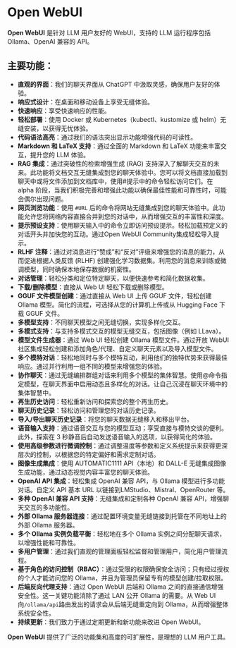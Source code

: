 # Open WebUI

**Open WebUI** 是针对 LLM 用户友好的 WebUI，支持的 LLM 运行程序包括 Ollama、OpenAI 兼容的 API。

## 主要功能：

- **直观的界面**：我们的聊天界面从 ChatGPT 中汲取灵感，确保用户友好的体验。
- **响应式设计**：在桌面和移动设备上享受无缝体验。
- **快速响应**：享受快速响应的性能。
- **轻松部署**：使用 Docker 或 Kubernetes（kubectl、kustomize 或 helm）无缝安装，以获得无忧体验。
- **代码语法高亮**：通过我们的语法突出显示功能增强代码的可读性。
- **Markdown 和 LaTeX 支持**：通过全面的 Markdown 和 LaTeX 功能来丰富交互，提升您的 LLM 体验。
- **RAG 集成**：通过突破性的检索增强生成 (RAG) 支持深入了解聊天交互的未来。此功能将文档交互无缝集成到您的聊天体验中。您可以将文档直接加载到聊天中或将文件添加到文档库中，使用#提示中的命令轻松访问它们。在 alpha 阶段，当我们积极完善和增强此功能以确保最佳性能和可靠性时，可能会偶尔出现问题。
- **网页浏览功能**：使用 `#URL` 后的命令将网站无缝集成到您的聊天体验中。此功能允许您将网络内容直接合并到您的对话中，从而增强交互的丰富性和深度。
- **提示预设支持**：使用聊天输入中的命令立即访问预设提示。轻松加载预定义的对话开头并加快您的互动。通过Open WebUI Community集成轻松导入提示。
- **RLHF 注释**：通过对消息进行“赞成”和“反对”评级来增强您的消息的能力，从而促进根据人类反馈 (RLHF) 创建强化学习数据集。利用您的消息来训练或微调模型，同时确保本地保存数据的机密性。
- **对话管理**：轻松分类和定位特定聊天，以便快速参考和简化数据收集。
- **下载/删除模型**：直接从 Web UI 轻松下载或删除模型。
- **GGUF 文件模型创建**：通过直接从 Web UI 上传 GGUF 文件，轻松创建 Ollama 模型。简化的流程，可选择从您的计算机上传或从 Hugging Face 下载 GGUF 文件。
- **多模型支持**：不同聊天模型之间无缝切换，实现多样化交互。
- **多模式支持**：与支持多模式交互的模型无缝交互，包括图像（例如 LLava）。
- **模型文件生成器**：通过 Web UI 轻松创建 Ollama 模型文件。通过开放 WebUI 社区集成轻松创建和添加角色/代理、自定义聊天元素以及导入模型文件。
- **多个模特对话**：轻松地同时与多个模特互动，利用他们的独特优势来获得最佳响应。通过并行利用一组不同的模型来增强您的体验。
- **协作聊天**：通过无缝编排群组对话来利用多个模型的集体智慧。使用@命令指定模型，在聊天界面中启用动态且多样化的对话。让自己沉浸在聊天环境中的集体智慧中。
- **再生历史访问**：轻松重新访问和探索您的整个再生历史。
- **聊天历史记录**：轻松访问和管理您的对话历史记录。
- **导入/导出聊天历史记录**：将您的聊天数据无缝移入和移出平台。
- **语音输入支持**：通过语音交互与您的模型互动；享受直接与模特交谈的便利。此外，探索在 3 秒静音后自动发送语音输入的选项，以获得简化的体验。
- **使用高级参数进行微调控制**：通过调整温度等参数和定义系统提示来获得更深层次的控制，以根据您的特定偏好和需求定制对话。
- **图像生成集成**：使用 AUTOMATIC1111 API（本地）和 DALL-E 无缝集成图像生成功能，通过动态视觉内容丰富您的聊天体验。
- **OpenAI API 集成**：轻松集成 OpenAI 兼容 API，与 Ollama 模型进行多功能对话。自定义 API 基本 URL 以链接到LMStudio、Mistral、OpenRouter 等。
- **多种 OpenAI 兼容 API 支持**：无缝集成和定制各种 OpenAI 兼容 API，增强聊天交互的多功能性。
- **外部 Ollama 服务器连接**：通过配置环境变量无缝链接到托管在不同地址上的外部 Ollama 服务器。
- **多个 Ollama 实例负载平衡**：轻松地在多个 Ollama 实例之间分配聊天请求，以增强性能和可靠性。
- **多用户管理**：通过我们直观的管理面板轻松监督和管理用户，简化用户管理流程。
- **基于角色的访问控制（RBAC）**：通过受限的权限确保安全访问；只有经过授权的个人才能访问您的 Ollama，并且为管理员保留专有的模型创建/拉取权限。
- **后端反向代理支持**：通过 Open WebUI 后端和 Ollama 之间的直接通信增强安全性。这一关键功能消除了通过 LAN 公开 Ollama 的需要。从 Web UI 向`/ollama/api`路由发出的请求会从后端无缝重定向到 Ollama，从而增强整体系统安全性。
- **持续更新**：我们致力于通过定期更新和新功能来改进 Open WebUI。

**Open WebUI** 提供了广泛的功能集和高度的可扩展性，是理想的 LLM 用户工具。
